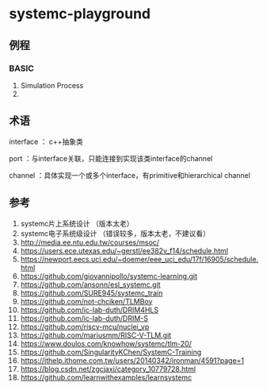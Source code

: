 # systemc-playground

## 例程

### BASIC

1. Simulation Process
1. 

## 术语

interface ： c++抽象类

port ：与interface关联，只能连接到实现该类interface的channel

channel ：具体实现一个或多个interface，有primitive和hierarchical channel

## 参考

1. systemc片上系统设计   （版本太老）
2. systemc电子系统级设计 （错误较多，版本太老，不建议看）
3. http://media.ee.ntu.edu.tw/courses/msoc/
4. https://users.ece.utexas.edu/~gerstl/ee382v_f14/schedule.html
5. https://newport.eecs.uci.edu/~doemer/eee_uci_edu/17f/16905/schedule.html
6. https://github.com/giovannipollo/systemc-learning.git
7. https://github.com/ansonn/esl_systemc.git
8. https://github.com/SURE945/systemc_train
9. https://github.com/not-chciken/TLMBoy
10. https://github.com/ic-lab-duth/DRIM4HLS
11. https://github.com/ic-lab-duth/DRIM-S
12. https://github.com/riscv-mcu/nuclei_vp
13. https://github.com/mariusmm/RISC-V-TLM.git
14. https://www.doulos.com/knowhow/systemc/tlm-20/
15. https://github.com/SingularityKChen/SystemC-Training
16. https://ithelp.ithome.com.tw/users/20140342/ironman/4591?page=1
17. https://blog.csdn.net/zgcjaxj/category_10779728.html
18. https://github.com/learnwithexamples/learnsystemc
